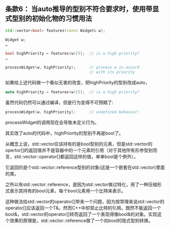 ## 条款6： 当auto推导的型别不符合要求时，使用带显式型别的初始化物的习惯用法

```cpp
std::vector<bool> features(const Widget& w);

Widget w;
…

bool highPriority = features(w)[5];  // is w high priority?
…

processWidget(w, highPriority);      // process w in accord
                                     // with its priority
```

如果给上述代码做一个看似无害的改变，把highPriority的型别改成auto，

```cpp
auto highPriority = features(w)[5];  // is w high priority?
```

虽然代码仍然可以通过编译，但是行为变得不可预期了:

```cpp
processWidget(w, highPriority);      // undefined behavior!
```

processWidget的调用现在会导致未定义行为。

其实改了auto的代码中，highPriority的型别不再是bool了。

从概念上说，std::vector<bool>应该持有的是bool型别的元素，但是std::vector<bool>的opertor[]的返回值并不是容器中的一个元素的引用（对于其他所有形参型别而言，std::vector::operator[]都返回这样的值，单单bool是个例外）。

它返回的是个std::vector<bool>::reference型别的对象(这是一个嵌套在std::vector<bool>)里面的类。

之所以有std::vector<bool>::reference，是因为std::vector<bool>做过特化，用了一种压缩形式表示其持有的bool元素，每个bool元素用一个比特来表示。

这种做法给std::vector<bool>的operator[]带来一个问题，因为按常理来说std::vector<T>的operator[]应该返回一个T&，然而C++中却禁止比特的引用。既然不能返回一个bool&，std::vector<bool>的operator[]转而返回了一个表现得像bool&的对象。实现这个效果的原理是，std::vector<bool>::reference做了一个向bool的隐式型别转换。  
